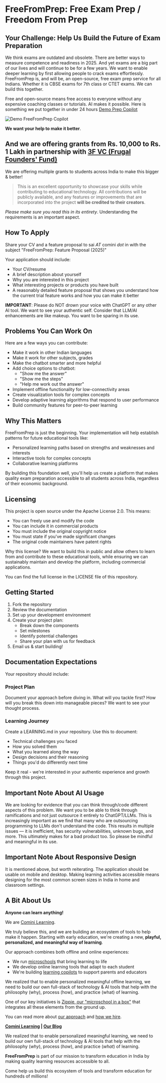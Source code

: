 # **FreeFromPrep: Free Exam Prep / Freedom From Prep**

## **Your Challenge: Help Us Build the Future of Exam Preparation**

We think exams are outdated and obsolete. There are better ways to measure competence and readiness in 2025. And yet exams are a big part of our lives and will continue to be for a few years. We want to enable deeper learning by first allowing people to crack exams effortlessly. FreeFromPrep is, and will be, an open-source, free exam prep service for all Indians. Whether it is CBSE exams for 7th class or CTET exams. We can build this together.

Free and open-source means free access to everyone without any expensive coaching classes or tutorials. AI makes it possible. Here is something we put together in under 24 hours [Demo Prep Copilot]([https://tryripples.comini.in/](https://tryripples.comini.in/freefromprep))

![Demo FreeFromPrep Copilot](https://github.com/CominiLearning/FreeFromPrep/blob/main/freefromprep.png)


**We want your help to make it better**. 

## **And we are offering grants from Rs. 10,000 to Rs. 1 Lakh** in partnership with [3F VC (Frugal Founders' Fund)](https://3f.vc/)

We are offering multiple grants to students across India to make this bigger & better!

>This is an excellent opportunity to showcase your skills while contributing to educational technology. All contributions will be publicly available, and any features or improvements that are incorporated into the project **will be credited to their creators**.

_Please make sure you read this in its entirety_. Understanding the requirements is an important aspect.

## **How To Apply**

Share your CV and a feature proposal to sai _AT_ comini _dot_ in with the subject "FreeFromPrep: Feature Proposal (2025)"

Your application should include:
- Your CV/resume
- A brief description about yourself
- Why you are interested in this project
- What interesting projects or products you have built
- A reasonably detailed feature proposal that shows you understand how the current trial feature works and how you can make it better

**IMPORTANT**: Please do NOT drown your voice with ChatGPT or any other AI tool. We want to see your authentic self. Consider that LLM/AI enhancements are like makeup. You want to be sparing in its use.


## **Problems You Can Work On**

Here are a few ways you can contribute:
- Make it work in other Indian languages
- Make it work for other subjects, grades
- Make the chatbot smarter and more helpful
- Add choice options to chatbot:
  - "Show me the answer"
  - "Show me the steps"
  - "Help me work out the answer"
- Implement offline functionality for low-connectivity areas
- Create visualization tools for complex concepts
- Develop adaptive learning algorithms that respond to user performance
- Build community features for peer-to-peer learning

## **Why This Matters**

FreeFromPrep is just the beginning. Your implementation will help establish patterns for future educational tools like:

- Personalized learning paths based on strengths and weaknesses and interests
- Interactive tools for complex concepts
- Collaborative learning platforms

By building this foundation well, you'll help us create a platform that makes quality exam preparation accessible to all students across India, regardless of their economic background.

## **Licensing**

This project is open source under the Apache License 2.0. This means:

- You can freely use and modify the code
- You can include it in commercial products
- You must include the original copyright notice
- You must state if you've made significant changes
- The original code maintainers have patent rights

Why this license? We want to build this in public and allow others to learn from and contribute to these educational tools, while ensuring we can sustainably maintain and develop the platform, including commercial applications.

You can find the full license in the LICENSE file of this repository.

## **Getting Started**

1. Fork the repository
2. Review the documentation
3. Set up your development environment
4. Create your project plan:
    - Break down the components
    - Set milestones
    - Identify potential challenges
    - Share your plan with us for feedback
5. Email us & start building! 

## **Documentation Expectations**

Your repository should include:

### **Project Plan**

Document your approach before diving in. What will you tackle first? How will you break this down into manageable pieces? We want to see your thought process.

### **Learning Journey**

Create a LEARNING.md in your repository. Use this to document:

- Technical challenges you faced
- How you solved them
- What you learned along the way
- Design decisions and their reasoning
- Things you'd do differently next time

Keep it real - we're interested in your authentic experience and growth through this project.

## **Important Note About AI Usage**

We are looking for evidence that you can think through/code different aspects of this problem. We want you to be able to think through ramifications and not just outsource it entirely to ChatGPT/LLMs. This is increasingly important as we find that many who are outsourcing programming to LLMs don't understand the code. This results in multiple issues — it is inefficient, has security vulnerabilities, unknown bugs, and more. This ultimately makes for a bad product too. So please be mindful and meaningful in its use.

## **Important Note About Responsive Design**

It is mentioned above, but worth reiterating. The application should be usable on mobile and desktop. Making learning activities accessible means designing for the most common screen sizes in India in home and classroom settings.

## **A Bit About Us**

**Anyone can learn anything!**

We are [Comini Learning](https://www.comini.in/).

We truly believe this, and we are building an ecosystem of tools to help make it happen. Starting with early education, we're creating a new, **playful, personalized, and meaningful way of learning**.

Our approach combines both offline and online experiences:
- We run [microschools](https://www.comini.in/) that bring learning to life
- We develop online learning tools that adapt to each student
- We're building [learning copilots](https://tryripples.comini.in/) to support parents and educators

We realized that to enable personalized meaningful offline learning, we need to build our own full-stack of technology & AI tools that help with the philosophy (why), process (how), and practice (what) of learning. 

One of our key initiatives is [Zippie, our "microschool in a box"](https://www.youtube.com/watch?v=FqjGiSW8G_s) that integrates all these elements from the ground up.

You can read more about [our approach](https://blog.comini.in/p/how-can-we-personalize-learning) and [how we hire](https://saigaddam.medium.com/hiring-well-needs-systems-thinking-ce1ea4c45a09/).


**[Comini Learning](https://www.comini.in/) | [Our Blog](https://blog.comini.in/)**

We realized that to enable personalized meaningful learning, we need to build our own full-stack of technology & AI tools that help with the philosophy (_why_), process (_how_), and practice (_what_) of learning.

**FreeFromPrep** is part of our mission to transform education in India by making quality learning resources accessible to all.

Come help us build this ecosystem of tools and transform education for hundreds of millions!
